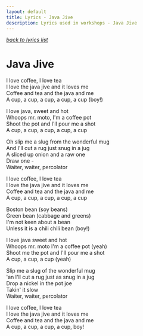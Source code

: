 ```yaml
---
layout: default
title: Lyrics - Java Jive
description: Lyrics used in workshops - Java Jive
---
```


[*back to lyrics list*](/lyrics)

# Java Jive
I love coffee, I love tea  
I love the java jive and it loves me  
Coffee and tea and the java and me  
A cup, a cup, a cup, a cup, a cup (boy!)  

I love java, sweet and hot  
Whoops mr. moto, I'm a coffee pot  
Shoot the pot and I'll pour me a shot  
A cup, a cup, a cup, a cup, a cup  

Oh slip me a slug from the wonderful mug  
And I'll cut a rug just snug in a jug  
A sliced up onion and a raw one  
Draw one -  
Waiter, waiter, percolator  

I love coffee, I love tea  
I love the java jive and it loves me  
Coffee and tea and the java and me  
A cup, a cup, a cup, a cup, a cup  

Boston bean (soy beans)  
Green bean (cabbage and greens)  
I'm not keen about a bean  
Unless it is a chili chili bean (boy!)  

I love java sweet and hot  
Whoops mr. moto I'm a coffee pot (yeah)  
Shoot me the pot and I'll pour me a shot  
A cup, a cup, a cup (yeah)  

Slip me a slug of the wonderful mug  
'an I'll cut a rug just as snug in a jug  
Drop a nickel in the pot joe  
Takin' it slow  
Waiter, waiter, percolator  

I love coffee, I love tea  
I love the java jive and it loves me  
Coffee and tea and the java and me  
A cup, a cup, a cup, a cup, boy!  